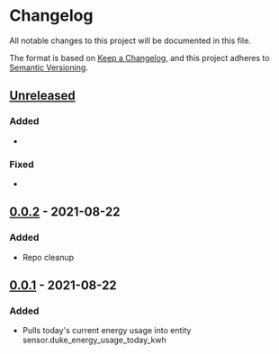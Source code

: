 # Changelog

All notable changes to this project will be documented in this file.

The format is based on [Keep a Changelog](https://keepachangelog.com/en/1.0.0/),
and this project adheres to [Semantic Versioning](https://semver.org/spec/v2.0.0.html).

## [Unreleased]

### Added

-

### Fixed

-

## [0.0.2] - 2021-08-22

### Added

- Repo cleanup

## [0.0.1] - 2021-08-22

### Added

- Pulls today's current energy usage into entity sensor.duke_energy_usage_today_kwh

[unreleased]: https://github.com//mjmeli/ha-duke-energy-gateway/compare/0.0.2...HEAD
[0.0.2]: https://github.com/mjmeli/ha-duke-energy-gateway/releases/tag/0.0.2
[0.0.1]: https://github.com/mjmeli/ha-duke-energy-gateway/releases/tag/0.0.1